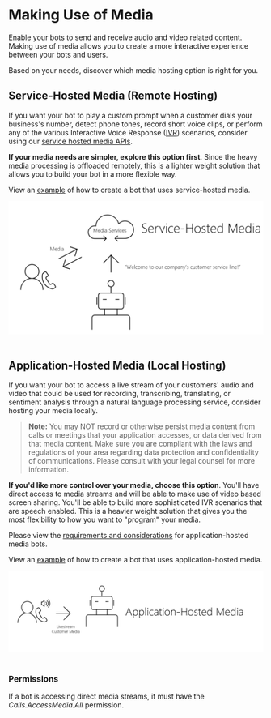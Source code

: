 # Making Use of Media

Enable your bots to send and receive audio and video related content. Making use of media allows you to create a more interactive experience between your bots and users.

Based on your needs, discover which media hosting option is right for you.

## Service-Hosted Media (Remote Hosting)
If you want your bot to play a custom prompt when a customer dials your business's number, detect phone tones, record short voice clips, or perform any of the various Interactive Voice Response ([IVR]()) scenarios, consider using our [service hosted media APIs]().

**If your media needs are simpler, explore this option first**. Since the heavy media processing is offloaded remotely, this is a lighter weight solution that allows you to build your bot in a more flexible way.

View an [example](https://github.com/microsoftgraph/microsoft-graph-comms-samples/tree/master/Samples/BetaSamples/RemoteMediaSamples) of how to create a bot that uses service-hosted media.

![Remote Hosting Diagram](images/communications-remote-media.PNG)<br/></br>

## Application-Hosted Media (Local Hosting)
If you want your bot to access a live stream of your customers' audio and video that could be used for recording, transcribing, translating, or sentiment analysis through a natural language processing service, consider hosting your media locally.

>**Note:** You may NOT record or otherwise persist media content from calls or meetings that your application accesses, or data derived from that media content. Make sure you are compliant with the laws and regulations of your area regarding data protection and confidentiality of communications. Please consult with your legal counsel for more information.

**If you'd like more control over your media, choose this option**. You'll have direct access to media streams and will be able to make use of video based screen sharing. You'll be able to build more sophisticated IVR scenarios that are speech enabled. This is a heavier weight solution that gives you the most flexibility to how you want to "program" your media.

Please view the [requirements and considerations](https://docs.microsoft.com/en-us/microsoftteams/platform/concepts/calls-and-meetings/requirements-considerations-application-hosted-media-bots)  for application-hosted media bots.

View an [example](https://github.com/microsoftgraph/microsoft-graph-comms-samples/tree/master/Samples/V1.0Samples/LocalMediaSamples) of how to create a bot that uses application-hosted media.

![Local Hosting Diagram](images/communications-local-media.PNG)<br/></br>

### Permissions
If a bot is accessing direct media streams, it must have the *Calls.AccessMedia.All* permission.
